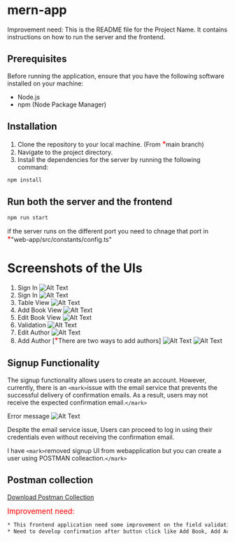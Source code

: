 # mern-app
Improvement need:
This is the README file for the Project Name. It contains instructions on how to run the server and the frontend.

## Prerequisites

Before running the application, ensure that you have the following software installed on your machine:

- Node.js
- npm (Node Package Manager)

## Installation

1. Clone the repository to your local machine. (From <span style="font-size: larger; color: red">*</span>main branch)
2. Navigate to the project directory.
3. Install the dependencies for the server by running the following command:

```bash
npm install
```

## Run both the server and the frontend

```bash
npm run start
```
<!-- Backend server is deployed on:  https://mern-we-app.azurewebsites.net 
(if you use deployed server you need to change URl (http://localhost:3000/api => https://mern-we-app.azurewebsites.net/api) in web application path= "web-app/src/constants/config.ts" ) -->

if the server runs on the different port you need to chnage that port in <span style="font-size: larger; color: red">*</span>"web-app/src/constants/config.ts"

# Screenshots of the UIs

1. Sign In
   ![Alt Text](./project_resources/signin.PNG)
2. Sign In
   ![Alt Text](./project_resources/sign_up.PNG)
3. Table View
   ![Alt Text](./project_resources/table.PNG)
4. Add Book View
   ![Alt Text](./project_resources/addBook.PNG)
5. Edit Book View
   ![Alt Text](./project_resources/edit.PNG)
6. Validation
   ![Alt Text](./project_resources/validation.PNG)
7. Edit Author
   ![Alt Text](./project_resources/updateAuthor.PNG)
8. Add Author  [<span style="font-size: larger; color: red">*</span>There are two ways to add authors]
   ![Alt Text](./project_resources/addAuthor.PNG)
   ![Alt Text](./project_resources/AddAuthor2.PNG)


## Signup Functionality

The signup functionality allows users to create an account. However, currently, there is an `<mark>`issue with the email service that prevents the successful delivery of confirmation emails. As a result, users may not receive the expected confirmation email.`</mark>`

Error message
![Alt Text](./project_resources/emailError.png)

Despite the email service issue, Users can proceed to log in using their credentials even without receiving the confirmation email.

I have `<mark>`removed signup UI from webapplication but you can create a user using POSTMAN colleaction.`</mark>`

## Postman collection

[Download Postman Collection](./project_resources/MERN.postman_collection.json)


<span style="font-size: larger; color: red">Improvement need:</span> 
```bash
* This frontend application need some improvement on the field validation. 
* Need to develop confirmation after button click like Add Book, Add Author.
```